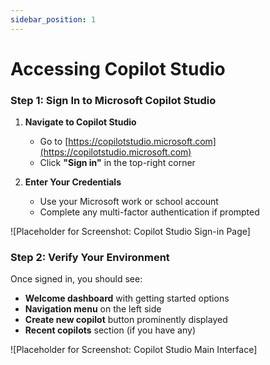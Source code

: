 ```yaml
---
sidebar_position: 1
---
```


# Accessing Copilot Studio

### Step 1: Sign In to Microsoft Copilot Studio

1. **Navigate to Copilot Studio**
   - Go to [https://copilotstudio.microsoft.com](https://copilotstudio.microsoft.com)
   - Click **"Sign in"** in the top-right corner

2. **Enter Your Credentials**
   - Use your Microsoft work or school account
   - Complete any multi-factor authentication if prompted

![Placeholder for Screenshot: Copilot Studio Sign-in Page]

### Step 2: Verify Your Environment

Once signed in, you should see:

- **Welcome dashboard** with getting started options
- **Navigation menu** on the left side
- **Create new copilot** button prominently displayed
- **Recent copilots** section (if you have any)

![Placeholder for Screenshot: Copilot Studio Main Interface]